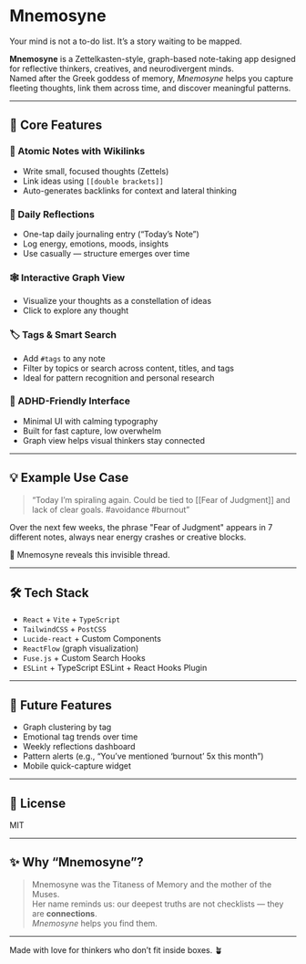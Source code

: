 # Mnemosyne
Your mind is not a to-do list. It’s a story waiting to be mapped.

**Mnemosyne** is a Zettelkasten-style, graph-based note-taking app designed for reflective thinkers, creatives, and neurodivergent minds.  
Named after the Greek goddess of memory, *Mnemosyne* helps you capture fleeting thoughts, link them across time, and discover meaningful patterns.

---

## 🌟 Core Features

### 🔗 Atomic Notes with Wikilinks
- Write small, focused thoughts (Zettels)
- Link ideas using `[[double brackets]]`
- Auto-generates backlinks for context and lateral thinking

### 🌱 Daily Reflections
- One-tap daily journaling entry (“Today’s Note”)
- Log energy, emotions, moods, insights
- Use casually — structure emerges over time

### 🕸 Interactive Graph View
- Visualize your thoughts as a constellation of ideas
- Click to explore any thought

### 🏷 Tags & Smart Search
- Add `#tags` to any note
- Filter by topics or search across content, titles, and tags
- Ideal for pattern recognition and personal research

### 🧘 ADHD-Friendly Interface
- Minimal UI with calming typography
- Built for fast capture, low overwhelm
- Graph view helps visual thinkers stay connected

---

## 💡 Example Use Case

> “Today I’m spiraling again. Could be tied to [[Fear of Judgment]] and lack of clear goals. #avoidance #burnout”

Over the next few weeks, the phrase "Fear of Judgment" appears in 7 different notes, always near energy crashes or creative blocks.

🎯 Mnemosyne reveals this invisible thread.

---

## 🛠 Tech Stack

- `React` + `Vite` + `TypeScript`
- `TailwindCSS` + `PostCSS`
- `Lucide-react` + Custom Components
- `ReactFlow` (graph visualization)
- `Fuse.js` + Custom Search Hooks
- `ESLint` + TypeScript ESLint + React Hooks Plugin

---

## 🔮 Future Features

- Graph clustering by tag
- Emotional tag trends over time
- Weekly reflections dashboard
- Pattern alerts (e.g., “You’ve mentioned ‘burnout’ 5x this month”)
- Mobile quick-capture widget

---

## 📜 License

MIT

---

## ✨ Why “Mnemosyne”?

> Mnemosyne was the Titaness of Memory and the mother of the Muses.  
> Her name reminds us: our deepest truths are not checklists — they are **connections**.  
> *Mnemosyne* helps you find them.

---

Made with love for thinkers who don’t fit inside boxes. 🪴
